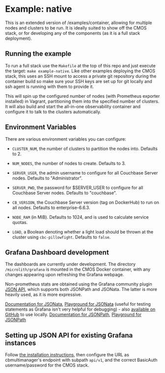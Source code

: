 # Example: native #

This is an extended version of /examples/container, allowing for multiple nodes and clusters to be run. It is ideally suited to show off the CMOS stack, or for developing any of the components (as it is a full stack deployment).

## Running the example ##

To run a full stack use the `Makefile` at the top of this repo and just execute the target: `make example-native`. Like other examples deploying the CMOS stack, this uses an SSH mount to access a private git repository during the container build so make sure your SSH keys are set up for git locally and ssh agent is running with them to provide it.

This will spin up the configured number of nodes (with Prometheus exporter installed) in Vagrant, partitioning them into the specified number of clusters. It will also build and start the all-in-one observability container and configure it to talk to the clusters automatically.

## Environment Variables ##

There are various environment variables you can configure:
- `CLUSTER_NUM`, the number of clusters to partition the nodes into. Defaults to 2.
- `NUM_NODES`, the number of nodes to create. Defaults to 3.

- `SERVER_USER`, the admin username to configure for all Couchbase Server nodes. Defaults to "Administrator".
- `SERVER_PWD`, the password for $SERVER_USER to configure for all Couchbase Server nodes. Defaults to "couchbase".

- `CB_VERSION`, the Couchbase Server version (tag on DockerHub) to run on all nodes. Defaults to enterprise-6.6.3.
- `NODE_RAM` (in MiB). Defaults to 1024, and is used to calculate service quotas.
- `LOAD`, a Boolean denoting whether a light load should be thrown at the cluster using `cbc-pillowfight`. Defaults to `false`.

## Grafana Dashboard development ##

The dashboards are currently under development. The directory `/microlith/grafana` is mounted in the CMOS Docker container, with any changes appearing upon refreshing the Grafana webpage.

Non-prometheus stats are obtained using the Grafana community plugin [JSON API](https://grafana.com/grafana/plugins/marcusolsson-json-datasource/), which supports both JSONPath and JSONata. The latter is more heavily used, as it is more expressive.

[Documentation for JSONata](https://docs.jsonata.org/overview), [Playground for JSONata](https://try.jsonata.org/) (useful for testing statements as Grafana isn't very helpful for debugging) - also [available on GitHub](https://github.com/jsonata-js/jsonata-exerciser) to use locally.
[Documentation for JSONPath](https://goessner.net/articles/JsonPath/), [Playground for JSONPath](http://jsonpath.com/)

## Setting up JSON API for existing Grafana instances ##

Follow [the installation instructions](https://grafana.com/grafana/plugins/marcusolsson-json-datasource/?tab=installation), then configure the URL as cbmultimanager's endpoint with subpath `api/v1`, and the correct BasicAuth username/password for the CMOS stack.
